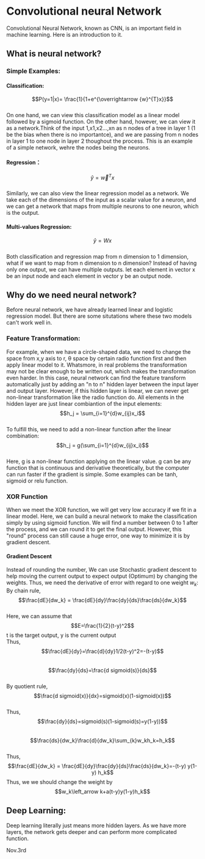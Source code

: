 # Convolutional neural Network     
Convolutional Neural Network, known as CNN, is an important field in machine learning. Here is an introduction to it.       
## What is neural network?
### Simple Examples:
#### Classification: 
$$P(y=1|x)= \frac{1}{1+e^{\overrightarrow {w}^{T}x}}$$       
On one hand, we can view this classification model as a linear model followed by a sigmoid function. On the other hand, however, we can view it as a network.Think of the input 1,x1,x2...,xn as n nodes of a tree in layer 1 (1 be the bias when there is no importantce), and we are passing from n nodes in layer 1 to one node in layer 2 thoughout the process. This is an example of a simple network, wehre the nodes being the neurons. 
#### Regression：
$$\hat y = \overrightarrow {w}^{T}x$$      
Similarly, we can also view the linear regression model as a network. We take each of the dimensions of the input as a scalar value for a neuron, and we can get a network that maps from multiple neurons to one neuron, which is the output.   
#### Multi-values Regression: 
$$\hat y = Wx$$  
Both classification and regression map from n dimension to 1 dimension, what if we want to map from n dimension to n dimension? Instead of having only one output, we can have multiple outputs. let each element in vector x be an input node and each element in vector y be an output node.                
## Why do we need neural network?
Before neural network, we have already learned linear and logistic regression model. But there are some situtations where these two models can't work well in.    
### Feature Transformation:
For example, when we have a circle-shaped data, we need to change the space from x,y axis to r, θ space by certain radio function first and then apply linear model to it. Whatsmore, in real problems the transformation may not be clear enough to be written out, which makes the transformation even harder. In this case, neural network can find the feature transform automatically just by adding an "n to n" hidden layer between the input layer and output layer. However, if this hidden layer is linear, we can never get non-linear transformation like the radio function do. All elements in the hidden layer are just linear combiantion of the input elements:     
$$h_j = \sum_{i=1}^{d}w_{ij}x_i$$           
To fulfill this, we need to add a non-linear function after the linear combination:      
$$h_j = g(\sum_{i=1}^{d}w_{ij}x_i)$$               
Here, g is a non-linear function applying on the linear value. g can be any function that is continuous and derivative theoretically, but the computer can run faster if the gradient is simple. Some examples can be tanh, sigmoid or relu function.
### XOR Function          
When we meet the XOR function, we will get very low accuracy if we fit in a linear model. Here, we can build a neural network to make the classification simply by using sigmoid function. We will find a number between 0 to 1 after the process, and we can round it to get the final output. However, this "round" process can still cause a huge error, one way to minimize it is by gradient descent.
#### Gradient Descent
Instead of rounding the number, We can use Stochastic gradient descent to help moving the current output to expect output (Optimum) by changing the weights. Thus, we need the derivative of error with regard to one weight $w_k$:      
By chain rule, $$\frac{dE}{dw_k} = \frac{dE}{dy}\frac{dy}{ds}\frac{ds}{dw_k}$$      
Here, we can assume that $$E=\frac{1}{2}(t-y)^2$$  t is the target output, y is the current output          
Thus, $$\frac{dE}{dy}=\frac{d}{dy}1/2(t-y)^2=-(t-y)$$    
$$\frac{dy}{ds}=\frac{d sigmoid(s)}{ds}$$    
By quotient rule, $$\frac{d sigmoid(x)}{dx}=sigmoid(x)(1-sigmoid(x))$$      
Thus,$$\frac{dy}{ds}=sigmoid(s)(1-sigmoid(s)=y(1-y))$$       
$$\frac{ds}{dw_k}\frac{d}{dw_k}\sum_{k}w_kh_k=h_k$$     
Thus, $$\frac{dE}{dw_k} = \frac{dE}{dy}\frac{dy}{ds}\frac{ds}{dw_k}=-(t-y) y(1-y) h_k$$
Thus, we we should change the weight by $$w_k\left_arrow k+a(t-y)y(1-y)h_k$$    
## Deep Learning:
Deep learning literally just means more hidden layers. As we have more layers, the network gets deeper and can perform more complicated function.


        
        




Nov.3rd
